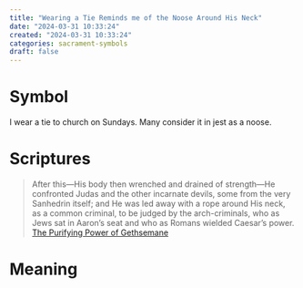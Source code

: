 ```yaml
---
title: "Wearing a Tie Reminds me of the Noose Around His Neck"
date: "2024-03-31 10:33:24"  
created: "2024-03-31 10:33:24"
categories: sacrament-symbols  
draft: false
---
```

# Symbol

I wear a tie to church on Sundays. Many consider it in jest as a noose. 
# Scriptures

> After this—His body then wrenched and drained of strength﻿—He confronted Judas and the other incarnate devils, some from the very Sanhedrin itself; and He was led away with a rope around His neck, as a common criminal, to be judged by the arch-criminals, who as Jews sat in Aaron’s seat and who as Romans wielded Caesar’s power.
> [The Purifying Power of Gethsemane](../scriptures/the-purifying-power-of-gethsemane)

# Meaning

